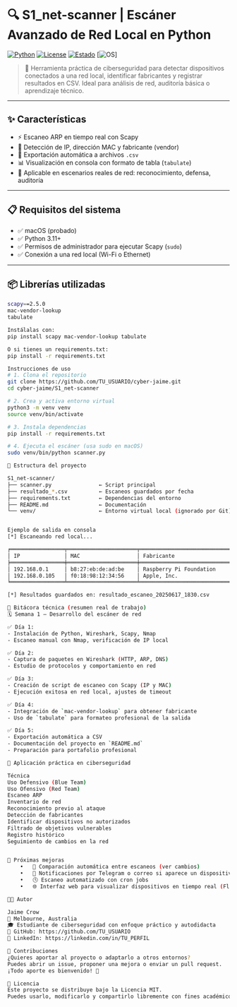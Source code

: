 # 🔍 S1_net-scanner | Escáner Avanzado de Red Local en Python

[![Python](https://img.shields.io/badge/Python-3.11-blue?logo=python)](https://www.python.org/)
[![License](https://img.shields.io/badge/License-MIT-green)](LICENSE)
[![Estado](https://img.shields.io/badge/Estado-Activo-yellow)]()
[![OS](https://img.shields.io/badge/Sistema-macOS-lightgrey?logo=apple)]

> 🚀 Herramienta práctica de ciberseguridad para detectar dispositivos conectados a una red local, identificar fabricantes y registrar resultados en CSV. Ideal para análisis de red, auditoría básica o aprendizaje técnico.

---

## ✨ Características

- ⚡ Escaneo ARP en tiempo real con Scapy
- 🧠 Detección de IP, dirección MAC y fabricante (vendor)
- 🧾 Exportación automática a archivos `.csv`
- 📊 Visualización en consola con formato de tabla (`tabulate`)
- 🔐 Aplicable en escenarios reales de red: reconocimiento, defensa, auditoría

---

## 📋 Requisitos del sistema

- ✅ macOS (probado)
- ✅ Python 3.11+
- ✅ Permisos de administrador para ejecutar Scapy (`sudo`)
- ✅ Conexión a una red local (Wi-Fi o Ethernet)

---

## 📦 Librerías utilizadas

```bash
scapy==2.5.0
mac-vendor-lookup
tabulate

Instálalas con:
pip install scapy mac-vendor-lookup tabulate

O si tienes un requirements.txt:
pip install -r requirements.txt

Instrucciones de uso
# 1. Clona el repositorio
git clone https://github.com/TU_USUARIO/cyber-jaime.git
cd cyber-jaime/S1_net-scanner

# 2. Crea y activa entorno virtual
python3 -m venv venv
source venv/bin/activate

# 3. Instala dependencias
pip install -r requirements.txt

# 4. Ejecuta el escáner (usa sudo en macOS)
sudo venv/bin/python scanner.py

📂 Estructura del proyecto

S1_net-scanner/
├── scanner.py               ← Script principal
├── resultado_*.csv          ← Escaneos guardados por fecha
├── requirements.txt         ← Dependencias del entorno
├── README.md                ← Documentación
└── venv/                    ← Entorno virtual local (ignorado por Git)


Ejemplo de salida en consola
[*] Escaneando red local...

╒═════════════════╤══════════════════════╤════════════════════════════════╕
│ IP              │ MAC                  │ Fabricante                     │
╞═════════════════╪══════════════════════╪════════════════════════════════╡
│ 192.168.0.1     │ b8:27:eb:de:ad:be    │ Raspberry Pi Foundation        │
│ 192.168.0.105   │ f0:18:98:12:34:56    │ Apple, Inc.                    │
╘═════════════════╧══════════════════════╧════════════════════════════════╛

[*] Resultados guardados en: resultado_escaneo_20250617_1830.csv

🧠 Bitácora técnica (resumen real de trabajo)
🗓️ Semana 1 – Desarrollo del escáner de red

✅ Día 1:
- Instalación de Python, Wireshark, Scapy, Nmap
- Escaneo manual con Nmap, verificación de IP local

✅ Día 2:
- Captura de paquetes en Wireshark (HTTP, ARP, DNS)
- Estudio de protocolos y comportamiento en red

✅ Día 3:
- Creación de script de escaneo con Scapy (IP y MAC)
- Ejecución exitosa en red local, ajustes de timeout

✅ Día 4:
- Integración de `mac-vendor-lookup` para obtener fabricante
- Uso de `tabulate` para formateo profesional de la salida

✅ Día 5:
- Exportación automática a CSV
- Documentación del proyecto en `README.md`
- Preparación para portafolio profesional

🔐 Aplicación práctica en ciberseguridad

Técnica
Uso Defensivo (Blue Team)
Uso Ofensivo (Red Team)
Escaneo ARP
Inventario de red
Reconocimiento previo al ataque
Detección de fabricantes
Identificar dispositivos no autorizados
Filtrado de objetivos vulnerables
Registro histórico
Seguimiento de cambios en la red


🚧 Próximas mejoras
	•	🔄 Comparación automática entre escaneos (ver cambios)
	•	📩 Notificaciones por Telegram o correo si aparece un dispositivo nuevo
	•	🕓 Escaneo automatizado con cron jobs
	•	🌐 Interfaz web para visualizar dispositivos en tiempo real (Flask/Streamlit)

👨‍💻 Autor

Jaime Crow
📍 Melbourne, Australia
🎓 Estudiante de ciberseguridad con enfoque práctico y autodidacta
🔗 GitHub: https://github.com/TU_USUARIO
🔗 LinkedIn: https://linkedin.com/in/TU_PERFIL

🤝 Contribuciones
¿Quieres aportar al proyecto o adaptarlo a otros entornos?
Puedes abrir un issue, proponer una mejora o enviar un pull request.
¡Todo aporte es bienvenido! 💬

📜 Licencia
Este proyecto se distribuye bajo la Licencia MIT.
Puedes usarlo, modificarlo y compartirlo libremente con fines académicos o profesionales.
